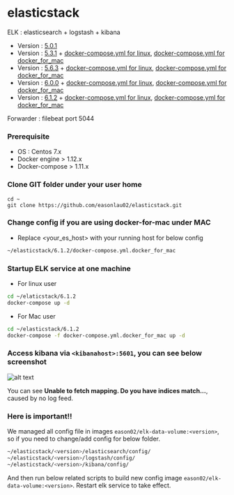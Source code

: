 # elasticstack
ELK : elasticsearch + logstash + kibana

* Version : [5.0.1](https://github.com/easonlau02/elasticstack/tree/master/5.0.1)
* Version : [5.3.1](https://github.com/easonlau02/elasticstack/tree/master/5.3.1) + [docker-compose.yml for linux](https://github.com/easonlau02/elasticstack/blob/master/5.3.1/docker-compose.yml), [docker-compose.yml for docker_for_mac](https://github.com/easonlau02/elasticstack/blob/master/5.3.1/docker-compose.yml.docker_for_mac)
* Version : [5.6.3](https://github.com/easonlau02/elasticstack/tree/master/5.6.3) + [docker-compose.yml for linux](https://github.com/easonlau02/elasticstack/blob/master/5.6.3/docker-compose.yml), [docker-compose.yml for docker_for_mac](https://github.com/easonlau02/elasticstack/blob/master/5.6.3/docker-compose.yml.docker_for_mac)
* Version : [6.0.0](https://github.com/easonlau02/elasticstack/tree/master/6.0.0) + [docker-compose.yml for linux](https://github.com/easonlau02/elasticstack/blob/master/6.0.0/docker-compose.yml), [docker-compose.yml for docker_for_mac](https://github.com/easonlau02/elasticstack/blob/master/6.0.0/docker-compose.yml.docker_for_mac)
* Version : [6.1.2](https://github.com/easonlau02/elasticstack/tree/master/6.1.2) + [docker-compose.yml for linux](https://github.com/easonlau02/elasticstack/blob/master/6.1.2/docker-compose.yml), [docker-compose.yml for docker_for_mac](https://github.com/easonlau02/elasticstack/blob/master/6.1.2/docker-compose.yml.docker_for_mac)

Forwarder : filebeat port 5044

### Prerequisite
* OS : Centos 7.x
* Docker engine > 1.12.x
* Docker-compose > 1.11.x

### Clone GIT folder under your user home
    
    cd ~
    git clone https://github.com/easonlau02/elasticstack.git

### Change config if you are using docker-for-mac under MAC
* Replace <your_es_host> with your running host for below config
```bash
~/elasticstack/6.1.2/docker-compose.yml.docker_for_mac
```
### Startup ELK service at one machine
* For linux user
```bash
cd ~/elaticstack/6.1.2
docker-compose up -d
```
* For Mac user
```bash
cd ~/elasticstack/6.1.2
docker-compose -f docker-compose.yml.docker_for_mac up -d
```
    
### Access kibana via `<kibanahost>:5601`, you can see below screenshot
![alt text](https://raw.githubusercontent.com/easonlau02/elasticstack/master/6.1.2/kibana_up.png "kibana_up")

You can see **Unable to fetch mapping. Do you have indices match...**, caused by no log feed.

### Here is important!!
We managed all config file in images `eason02/elk-data-volume:<version>`, so if you need to change/add config for below folder.
```bash
~/elasticstack/<version>/elasticsearch/config/
~/elasticstack/<version>/logstash/config/
~/elasticstack/<version>/kibana/config/
```
And then run below related scripts to build new config image `eason02/elk-data-volume:<version>`.
Restart elk service to take effect.

